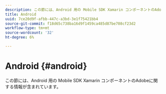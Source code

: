 ```yaml
---
description: この節には、Android 用の Mobile SDK Xamarin コンポーネントのAdobeに関する情報が含まれています。
title: Android
uuid: 7ce20d9f-afbb-447c-a3bd-3e1f75421bb4
source-git-commit: f18d65c738ba16d9f1459ca485d87be708cf23d2
workflow-type: tm+mt
source-wordcount: '32'
ht-degree: 6%

---
```



# Android {#android}

この節には、Android 用の Mobile SDK Xamarin コンポーネントのAdobeに関する情報が含まれています。

